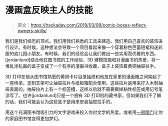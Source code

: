 # 漫画盒反映主人的技能

> 原文：<https://hackaday.com/2018/03/08/comic-boxes-reflect-owners-skills/>

我们是我们经历的顶点。我们用我们熟悉的工具来建造。我们用自己喜欢的装饰进行设计。有时候，这种想法会导致一个项目看起来像一个穿着粉色芭蕾短裙和迷彩服的幼儿园小朋友。有时候，我们的经验会让我们做出一些实用而优雅的东西。[jordanlund]结合他在图书馆的工作经验、3D 建模技能和对漫画书的热爱，将一堆乱涂乱画的盒子变成了一个有序的漫画书收藏，盒子上装饰着黄铜抽屉拉手。

3D 打印在他从图书馆熟悉的黄铜卡片目录抽屉和他放在家里的漫画箱之间架起了一座桥梁。定制支架可让抽屉拉片与纸板箱配合使用，这些拉片是用来拧入木制抽屉表面的。抽屉拉片上有一个标签槽，这样以后就不需要撕掉粘性标签或用记号笔涂写了。也许[jordanlund]只是一个拥有 3D 打印机的藏书家，但如果我们不了解的话，我们可能会认为这些盒子是用来安装抽屉拉手的。

用这个充满图书馆吸引力的文字游戏来投入你对文学的热爱。或者用[一扇暗门](https://hackaday.com/2014/12/25/secret-attic-library-door/)让你的家庭图书馆变得更加梦幻。